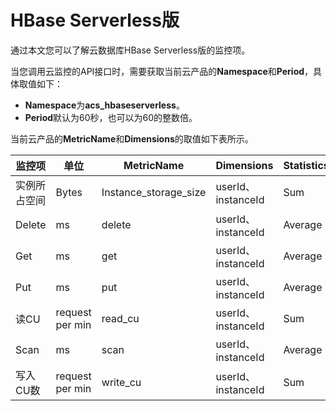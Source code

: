 # HBase Serverless版

通过本文您可以了解云数据库HBase Serverless版的监控项。

当您调用云监控的API接口时，需要获取当前云产品的**Namespace**和**Period**，具体取值如下：

-   **Namespace**为**acs\_hbaseserverless**。
-   **Period**默认为60秒，也可以为60的整数倍。

当前云产品的**MetricName**和**Dimensions**的取值如下表所示。

|监控项|单位|MetricName|Dimensions|Statistics|
|---|--|----------|----------|----------|
|实例所占空间|Bytes|Instance\_storage\_size|userId、instanceId|Sum|
|Delete|ms|delete|userId、instanceId|Average|
|Get|ms|get|userId、instanceId|Average|
|Put|ms|put|userId、instanceId|Average|
|读CU|request per min|read\_cu|userId、instanceId|Sum|
|Scan|ms|scan|userId、instanceId|Average|
|写入CU数|request per min|write\_cu|userId、instanceId|Sum|

